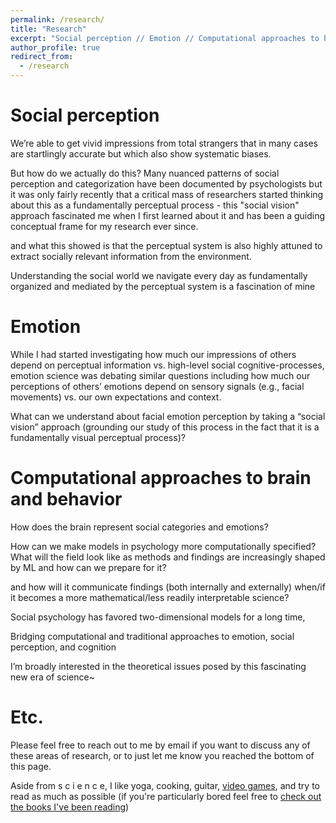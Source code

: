 ```yaml
---
permalink: /research/
title: "Research"
excerpt: "Social perception // Emotion // Computational approaches to brain and behavior"
author_profile: true
redirect_from: 
  - /research
---
```


Social perception
======

We’re able to get vivid impressions from total strangers that in many cases are startlingly accurate but which also show systematic biases. 

But how do we actually do this? Many nuanced patterns of social perception and categorization have been documented by psychologists but it was only fairly recently that a critical mass of researchers started thinking about this as a fundamentally perceptual process - this "social vision" approach fascinated me when I first learned about it and has been a guiding conceptual frame for my research ever since. 

and what this showed is that the perceptual system is also highly attuned to extract socially relevant information from the environment. 

Understanding the social world we navigate every day as fundamentally organized and mediated by the perceptual system is a fascination of mine


Emotion
======

While I had started investigating how much our impressions of others depend on perceptual information vs. high-level social cognitive-processes, emotion science was debating similar questions including how much our perceptions of others’ emotions depend on sensory signals (e.g., facial movements) vs. our own expectations and context.

What can we understand about facial emotion perception by taking a “social vision” approach (grounding our study of this process in the fact that it is a fundamentally visual perceptual process)?



Computational approaches to brain and behavior
======
How does the brain represent social categories and emotions?

How can we make models in psychology more computationally specified? What will the field look like as methods and findings are increasingly shaped by ML and how can we prepare for it? 


and how will it communicate findings (both internally and externally) when/if it becomes a more mathematical/less readily interpretable science?


Social psychology has favored two-dimensional models for a long time,


Bridging computational and traditional approaches to emotion, social perception, and cognition

I’m broadly interested in the theoretical issues posed by this fascinating new era of science~

Etc.
======
Please feel free to reach out to me by email if you want to discuss any of these areas of research, or to just let me know you reached the bottom of this page.

Aside from s c i e n c e, I like yoga, cooking, guitar, <a href="https://psnprofiles.com/ourannual">video games</a>, and try to read as much as possible (if you're particularly bored feel free to <a href="https://app.thestorygraph.com/profile/jeffreyallenbrooks">check out the books I've been reading</a>) 

